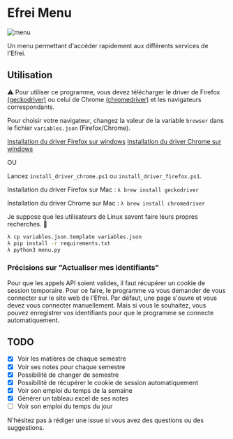 # Efrei Menu

![menu](https://media.discordapp.net/attachments/972604017261830176/1012347118847016970/unknown.png)

Un menu permettant d'accéder rapidement aux différents services de l'Efrei.

## Utilisation

⚠️ Pour utiliser ce programme, vous devez télécharger le driver de Firefox [(geckodriver)](https://github.com/mozilla/geckodriver/releases) ou celui de Chrome [(chromedriver)](https://sites.google.com/chromium.org/driver/) et les navigateurs correspondants.

Pour choisir votre navigateur, changez la valeur de la variable `browser` dans le fichier `variables.json` (Firefox/Chrome).

[Installation du driver Firefox sur windows](https://stackoverflow.com/questions/42524114/how-to-install-geckodriver-on-a-windows-system)
[Installation du driver Chrome sur windows](https://chromedriver.chromium.org/getting-started)

OU

Lancez `install_driver_chrome.ps1` ou `install_driver_firefox.ps1`.

Installation du driver Firefox sur Mac : `λ brew install geckodriver`

Installation du driver Chrome sur Mac : `λ brew install chromedriver`

Je suppose que les utilisateurs de Linux savent faire leurs propres recherches. 👀

```bash
λ cp variables.json.template variables.json
λ pip install -r requirements.txt
λ python3 menu.py
```

### Précisions sur "Actualiser mes identifiants"

Pour que les appels API soient valides, il faut récupérer un cookie de session temporaire. Pour ce faire, le programme va vous demander de vous connecter sur le site web de l'Efrei. Par défaut, une page s'ouvre et vous devez vous connecter manuellement. Mais si vous le souhaitez, vous pouvez enregistrer vos identifiants pour que le programme se connecte automatiquement.

## TODO

- [x] Voir les matières de chaque semestre
- [x] Voir ses notes pour chaque semestre
- [x] Possibilité de changer de semestre
- [x] Possibilité de récupérer le cookie de session automatiquement
- [x] Voir son emploi du temps de la semaine
- [x] Générer un tableau excel de ses notes
- [ ] Voir son emploi du temps du jour

N'hésitez pas à rédiger une issue si vous avez des questions ou des suggestions.
